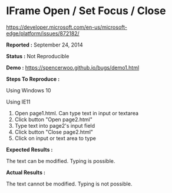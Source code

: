 # IFrame Open / Set Focus / Close

https://developer.microsoft.com/en-us/microsoft-edge/platform/issues/872182/

**Reported :** September 24, 2014

**Status :** Not Reproducible

**Demo :** https://spencerwoo.github.io/bugs/demo1.html

**Steps To Reproduce :** 

Using Windows 10

Using IE11

 1. Open page1.html.  Can type text in input or textarea
 2. Click button "Open page2.html"
 3. Type text into page2's input field
 4. Click button "Close page2.html"
 5. Click on input or text area to type

**Expected Results :** 

The text can be modified.  Typing is possible.

**Actual Results :** 

The text cannot be modified.  Typing is not possible.
